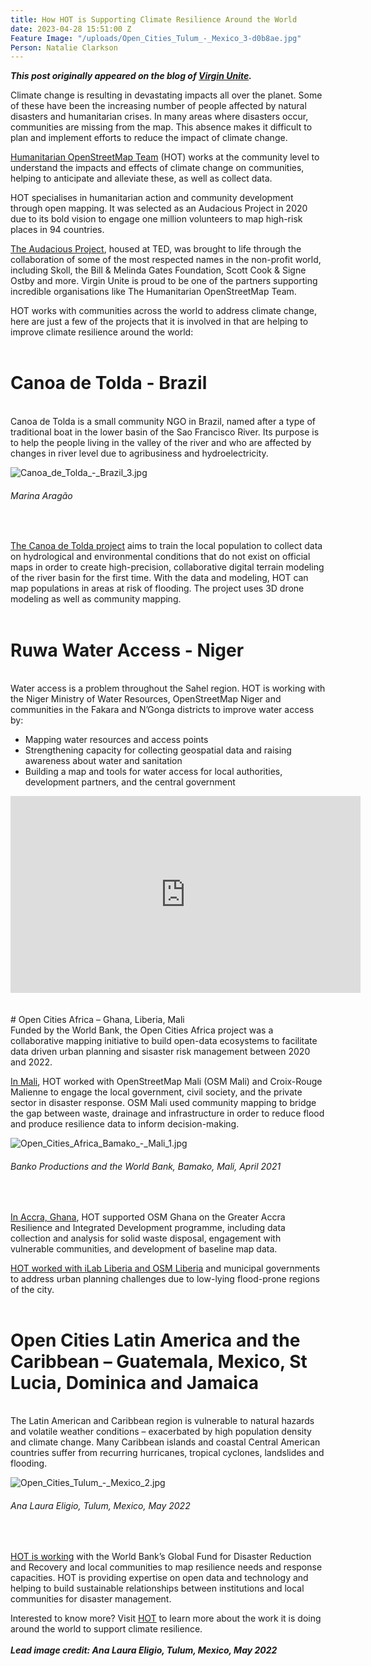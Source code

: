 ```yaml
---
title: How HOT is Supporting Climate Resilience Around the World
date: 2023-04-28 15:51:00 Z
Feature Image: "/uploads/Open_Cities_Tulum_-_Mexico_3-d0b8ae.jpg"
Person: Natalie Clarkson
---
```


***This post originally appeared on the blog of [Virgin Unite](https://www.virgin.com/virgin-unite/latest/how-hot-is-supporting-climate-resilience-around-the-world).***

Climate change is resulting in devastating impacts all over the planet. Some of these have been the increasing number of people affected by natural disasters and humanitarian crises. In many areas where disasters occur, communities are missing from the map. This absence makes it difficult to plan and implement efforts to reduce the impact of climate change.  

[Humanitarian OpenStreetMap Team](https://www.hotosm.org/) (HOT) works at the community level to understand the impacts and effects of climate change on communities, helping to anticipate and alleviate these, as well as collect data. 

HOT specialises in humanitarian action and community development through open mapping. It was selected as an Audacious Project in 2020 due to its bold vision to engage one million volunteers to map high-risk places in 94 countries.  

[The Audacious Project](https://www.audaciousproject.org/), housed at TED, was brought to life through the collaboration of some of the most respected names in the non-profit world, including Skoll, the Bill & Melinda Gates Foundation, Scott Cook & Signe Ostby and more. Virgin Unite is proud to be one of the partners supporting incredible organisations like The Humanitarian OpenStreetMap Team.  

HOT works with communities across the world to address climate change, here are just a few of the projects that it is involved in that are helping to improve climate resilience around the world:
<br>
<br>
# Canoa de Tolda - Brazil
<br>
Canoa de Tolda is a small community NGO in Brazil, named after a type of traditional boat in the lower basin of the Sao Francisco River. Its purpose is to help the people living in the valley of the river and who are affected by changes in river level due to agribusiness and hydroelectricity.

![Canoa_de_Tolda_-_Brazil_3.jpg](/uploads/Canoa_de_Tolda_-_Brazil_3.jpg)
<figcaption align = "left"><h6>Marina Aragão</h6></figcaption>
<br>

[The Canoa de Tolda project](https://stories.hotosm.org/canoa-de-tolda-e/index.html) aims to train the local population to collect data on hydrological and environmental conditions that do not exist on official maps in order to create high-precision, collaborative digital terrain modeling of the river basin for the first time. With the data and modeling, HOT can map populations in areas at risk of flooding. The project uses 3D drone modeling as well as community mapping.
<br>
<br>
# Ruwa Water Access - Niger
<br>
Water access is a problem throughout the Sahel region. HOT is working with the Niger Ministry of Water Resources, OpenStreetMap Niger and communities in the Fakara and N’Gonga districts to improve water access by:

* Mapping water resources and access points
* Strengthening capacity for collecting geospatial data and raising awareness about water and sanitation
* Building a map and tools for water access for local authorities, development partners, and the central government
<div align="center">
<iframe width="560" height="315" src="https://www.youtube.com/embed/Rl49hWQKC38" title="YouTube video player" frameborder="0" allow="accelerometer; autoplay; clipboard-write; encrypted-media; gyroscope; picture-in-picture; web-share" allowfullscreen></iframe>
</div>
<br>
<br>
# Open Cities Africa – Ghana, Liberia, Mali
<br>
Funded by the World Bank, the Open Cities Africa project was a collaborative mapping initiative to build open-data ecosystems to facilitate data driven urban planning and sisaster risk management between 2020 and 2022.

[In Mali](https://www.hotosm.org/updates/open-cities-africa-bamako-community-mapping-for-a-resilient-bamako/), HOT worked with OpenStreetMap Mali (OSM Mali) and Croix-Rouge Malienne to engage the local government, civil society, and the private sector in disaster response. OSM Mali used community mapping to bridge the gap between waste, drainage and infrastructure in order to reduce flood and produce resilience data to inform decision-making.

![Open_Cities_Africa_Bamako_-_Mali_1.jpg](/uploads/Open_Cities_Africa_Bamako_-_Mali_1.jpg)
<figcaption align = "left"><h6>Banko Productions and the World Bank, Bamako, Mali, April 2021</h6></figcaption>
<br>

[In Accra, Ghana](https://www.hotosm.org/projects/open-cities-africa-accra-city-project-ghana/), HOT supported OSM Ghana on the Greater Accra Resilience and Integrated Development programme, including data collection and analysis for solid waste disposal, engagement with vulnerable communities, and development of baseline map data.

[HOT worked with iLab Liberia and OSM Liberia](https://www.hotosm.org/projects/open-cities-africa-monrovia-city-project-liberia/) and municipal governments to address urban planning challenges due to low-lying flood-prone regions of the city.
<br>
<br>
# Open Cities Latin America and the Caribbean – Guatemala, Mexico, St Lucia, Dominica and Jamaica
<br>
The Latin American and Caribbean region is vulnerable to natural hazards and volatile weather conditions – exacerbated by high population density and climate change. Many Caribbean islands and coastal Central American countries suffer from recurring hurricanes, tropical cyclones, landslides and flooding.

![Open_Cities_Tulum_-_Mexico_2.jpg](/uploads/Open_Cities_Tulum_-_Mexico_2.jpg)
<figcaption align = "left"><h6>Ana Laura Eligio, Tulum, Mexico, May 2022</h6></figcaption>
<br>

[HOT is working](https://www.hotosm.org/projects/open-data-for-resilience-and-risk-management-initiative-open-cities-latin-america-and-caribbean-lac/) with the World Bank’s Global Fund for Disaster Reduction and Recovery and local communities to map resilience needs and response capacities. HOT is providing expertise on open data and technology and helping to build sustainable relationships between institutions and local communities for disaster management.

Interested to know more? Visit [HOT](https://www.hotosm.org/) to learn more about the work it is doing around the world to support climate resilience.
<br>
<br>
***Lead image credit: Ana Laura Eligio, Tulum, Mexico, May 2022***